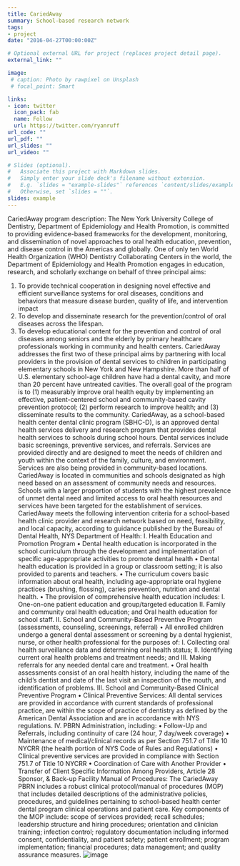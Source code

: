 ```yaml
---
title: CariedAway
summary: School-based research network
tags:
- project
date: "2016-04-27T00:00:00Z"

# Optional external URL for project (replaces project detail page).
external_link: ""

image:
 # caption: Photo by rawpixel on Unsplash
 # focal_point: Smart

links:
- icon: twitter
  icon_pack: fab
  name: Follow
  url: https://twitter.com/ryanruff
url_code: ""
url_pdf: ""
url_slides: ""
url_video: ""

# Slides (optional).
#   Associate this project with Markdown slides.
#   Simply enter your slide deck's filename without extension.
#   E.g. `slides = "example-slides"` references `content/slides/example-slides.md`.
#   Otherwise, set `slides = ""`.
slides: example
---
```

 CariedAway program description: The New York University College of Dentistry, Department of Epidemiology and Health Promotion, is committed to providing evidence-based frameworks for the development, monitoring, and dissemination of novel approaches to oral health education, prevention, and disease control in the Americas and globally. One of only ten World Health Organization (WHO) Dentistry Collaborating Centers in the world, the Department of Epidemiology and Health Promotion engages in education, research, and scholarly exchange on behalf of three principal aims: 
1.	To provide technical cooperation in designing novel effective and efficient surveillance systems for oral diseases, conditions and behaviors that measure disease burden, quality of life, and intervention impact
2.	To develop and disseminate research for the prevention/control of oral diseases across the lifespan. 
3.	To develop educational content for the prevention and control of oral diseases among seniors and the elderly by primary healthcare professionals working in community and health centers. 
CariedAway addresses the first two of these principal aims by partnering with local providers in the provision of dental services to children in participating elementary schools in New York and New Hampshire. More than half of U.S. elementary school-age children have had a dental cavity, and more than 20 percent have untreated cavities. The overall goal of the program is to (1) measurably improve oral health equity by implementing an effective, patient-centered school and community-based cavity prevention protocol; (2) perform research to improve health; and (3) disseminate results to the community. 
CariedAway, as a school-based health center dental clinic program (SBHC-D), is an approved dental health services delivery and research program that provides dental health services to schools during school hours. Dental services include basic screenings, preventive services, and referrals. Services are provided directly and are designed to meet the needs of children and youth within the context of the family, culture, and environment. Services are also being provided in community-based locations. CariedAway is located in communities and schools designated as high need based on an assessment of community needs and resources. Schools with a larger proportion of students with the highest prevalence of unmet dental need and limited access to oral health resources and services have been targeted for the establishment of services. 
CariedAway meets the following intervention criteria for a school-based health clinic provider and research network based on need, feasibility, and local capacity, according to guidance published by the Bureau of Dental Health, NYS Department of Health: 
I.	Health Education and Promotion Program 
•	Dental health education is incorporated in the school curriculum through the development and implementation of specific age-appropriate activities to promote dental health 
•	Dental health education is provided in a group or classroom setting; it is also provided to parents and teachers. 
•	The curriculum covers basic information about oral health, including age-appropriate oral hygiene practices (brushing, flossing), caries prevention, nutrition and dental health. 
•	The provision of comprehensive health education includes: 
I.	One-on-one patient education and group/targeted education
II.	Family and community oral health education; and Oral health education for school staff. 
II.	School and Community-Based Preventive Program (assessments, counseling, screenings, referral) 
•	All enrolled children undergo a general dental assessment or screening by a dental hygienist, nurse, or other health professional for the purposes of: 
I.	Collecting oral health surveillance data and determining oral health status;
II.	Identifying current oral health problems and treatment needs; and
III.	Making referrals for any needed dental care and treatment. 
•	Oral health assessments consist of an oral health history, including the name of the child’s dentist and date of the last visit an inspection of the mouth, and identification of problems. 
III.	School and Community-Based Clinical Preventive Program
•	Clinical Preventive Services: All dental services are provided in accordance with current standards of professional practice, are within the scope of practice of dentistry as defined by the
American Dental Association and are in accordance with NYS regulations.
IV.	PBRN Administration, including:
•	Follow-Up and Referrals, including continuity of care (24 hour, 7 day/week coverage)
•	Maintenance of medical/clinical records as per Section 751.7 of Title 10 NYCRR (the health portion of NYS Code of Rules and Regulations) 
•	Clinical preventive services are provided in compliance with Section 751.7 of Title 10 NYCRR 
•	Coordination of Care with Another Provider
•	Transfer of Client Specific Information Among Providers, Article 28 Sponsor, & Back-up Facility
Manual of Procedures: The CariedAway PBRN includes a robust clinical protocol/manual of procedures (MOP) that includes detailed descriptions of the administrative policies, procedures, and guidelines pertaining to school-based health center dental program clinical operations and patient care. Key components of the MOP include: scope of services provided; recall schedules; leadership structure and hiring procedures; orientation and clinician training; infection control; regulatory documentation including informed consent, confidentiality, and patient safety; patient enrollment; program implementation; financial procedures; data management; and quality assurance measures. 
![image](https://github.com/ryanruff/ryanruff_web/assets/65179113/815fa543-2f17-4fda-800a-57396eefe972)


